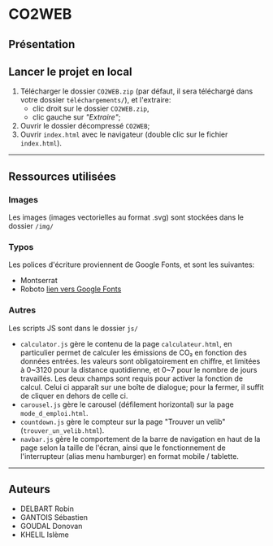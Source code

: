 # CO2WEB

## Présentation

## Lancer le projet en local

1. Télécharger le dossier `CO2WEB.zip` (par défaut, il sera téléchargé dans votre dossier `téléchargements/`), et l'extraire:
   - clic droit sur le dossier `CO2WEB.zip`,
   - clic gauche sur _"Extraire"_;
2. Ouvrir le dossier décompressé `CO2WEB`;
3. Ouvrir `index.html` avec le navigateur (double clic sur le fichier `index.html`).

---

## Ressources utilisées

### Images

Les images (images vectorielles au format .svg) sont stockées dans le dossier `/img/`

### Typos

Les polices d'écriture proviennent de Google Fonts, et sont les suivantes:

- Montserrat
- Roboto
  [lien vers Google Fonts](https://fonts.google.com/)

### Autres

Les scripts JS sont dans le dossier `js/`

- `calculator.js` gère le contenu de la page `calculateur.html`, en particulier permet de calculer les émissions de CO₂ en fonction des données entrées. les valeurs sont obligatoirement en chiffre, et limitées à 0\~3120 pour la distance quotidienne, et 0\~7 pour le nombre de jours travaillés. Les deux champs sont requis pour activer la fonction de calcul. Celui ci apparaît sur une boîte de dialogue; pour la fermer, il suffit de cliquer en dehors de celle ci.
- `carousel.js` gère le carousel (défilement horizontal) sur la page `mode_d_emploi.html`.
- `countdown.js` gère le compteur sur la page "Trouver un velib" (`trouver_un_velib.html`).
- `navbar.js` gère le comportement de la barre de navigation en haut de la page selon la taille de l'écran, ainsi que le fonctionnement de l'interrupteur (alias menu hamburger) en format mobile / tablette.

---

## Auteurs

- DELBART Robin
- GANTOIS Sébastien
- GOUDAL Donovan
- KHELIL Islème
